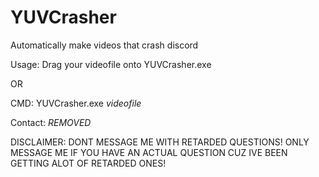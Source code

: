 # YUVCrasher
Automatically make videos that crash discord

Usage: 
Drag your videofile onto YUVCrasher.exe

OR

CMD: YUVCrasher.exe *videofile*



Contact: *REMOVED*

DISCLAIMER: DONT MESSAGE ME WITH RETARDED QUESTIONS!
            ONLY MESSAGE ME IF YOU HAVE AN ACTUAL QUESTION CUZ IVE BEEN GETTING ALOT OF RETARDED ONES!
